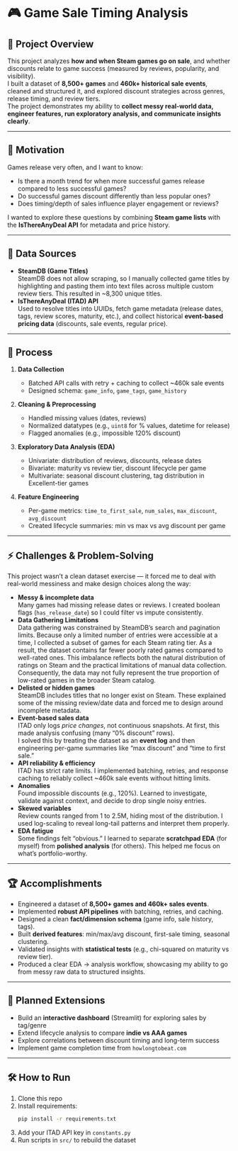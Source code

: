 # 🎮 Game Sale Timing Analysis

## 📌 Project Overview
This project analyzes **how and when Steam games go on sale**, and whether discounts relate to game success (measured by reviews, popularity, and visibility).  
I built a dataset of **8,500+ games** and **460k+ historical sale events**, cleaned and structured it, and explored discount strategies across genres, release timing, and review tiers.  
The project demonstrates my ability to **collect messy real-world data, engineer features, run exploratory analysis, and communicate insights clearly**.

---

## 🚀 Motivation
Games release very often, and I want to know:
- Is there a month trend for when more successful games release compared to less successful games?
- Do successful games discount differently than less popular ones?  
- Does timing/depth of sales influence player engagement or reviews?  

I wanted to explore these questions by combining **Steam game lists** with the **IsThereAnyDeal API** for metadata and price history.

---

## 📂 Data Sources
- **SteamDB (Game Titles)**  
  SteamDB does not allow scraping, so I manually collected game titles by highlighting and pasting them into text files across multiple custom review tiers. This resulted in ~8,300 unique titles.  
- **IsThereAnyDeal (ITAD) API**  
  Used to resolve titles into UUIDs, fetch game metadata (release dates, tags, review scores, maturity, etc.), and collect historical **event-based pricing data** (discounts, sale events, regular price).  

---

## 🔄 Process
1. **Data Collection**  
   - Batched API calls with retry + caching to collect ~460k sale events  
   - Designed schema: `game_info`, `game_tags`, `game_history`  

2. **Cleaning & Preprocessing**  
   - Handled missing values (dates, reviews)  
   - Normalized datatypes (e.g., `uint8` for % values, datetime for release)  
   - Flagged anomalies (e.g., impossible 120% discount)  

3. **Exploratory Data Analysis (EDA)**  
   - Univariate: distribution of reviews, discounts, release dates  
   - Bivariate: maturity vs review tier, discount lifecycle per game  
   - Multivariate: seasonal discount clustering, tag distribution in Excellent-tier games  

4. **Feature Engineering**  
   - Per-game metrics: `time_to_first_sale`, `num_sales`, `max_discount`, `avg_discount`  
   - Created lifecycle summaries: min vs max vs avg discount per game 

---

## ⚡ Challenges & Problem-Solving
This project wasn’t a clean dataset exercise — it forced me to deal with real-world messiness and make design choices along the way:

- **Messy & incomplete data**  
  Many games had missing release dates or reviews. I created boolean flags (`has_release_date`) so I could filter vs impute consistently.  
- **Data Gathering Limitations**  
  Data gathering was constrained by SteamDB’s search and pagination limits. Because only a limited number of entries were accessible at a time, I collected a subset of games for each Steam rating tier. As a result, the dataset contains far fewer poorly rated games compared to well-rated ones. This imbalance reflects both the natural distribution of ratings on Steam and the practical limitations of manual data collection. Consequently, the data may not fully represent the true proportion of low-rated games in the broader Steam catalog. 
- **Delisted or hidden games**  
  SteamDB includes titles that no longer exist on Steam. These explained some of the missing review/date data and forced me to design around incomplete metadata.  
- **Event-based sales data**  
  ITAD only logs *price changes*, not continuous snapshots. At first, this made analysis confusing (many “0% discount” rows).  
  I solved this by treating the dataset as an **event log** and then engineering per-game summaries like “max discount” and “time to first sale.”  
- **API reliability & efficiency**  
  ITAD has strict rate limits. I implemented batching, retries, and response caching to reliably collect ~460k sale events without hitting limits.  
- **Anomalies**  
  Found impossible discounts (e.g., 120%). Learned to investigate, validate against context, and decide to drop single noisy entries.  
- **Skewed variables**  
  Review counts ranged from 1 to 2.5M, hiding most of the distribution. I used log-scaling to reveal long-tail patterns and interpret them properly.  
- **EDA fatigue**  
  Some findings felt “obvious.” I learned to separate **scratchpad EDA** (for myself) from **polished analysis** (for others). This helped me focus on what’s portfolio-worthy.  

---

## 🏆 Accomplishments
- Engineered a dataset of **8,500+ games and 460k+ sales events**.  
- Implemented **robust API pipelines** with batching, retries, and caching.  
- Designed a clean **fact/dimension schema** (game info, sale history, tags).  
- Built **derived features**: min/max/avg discount, first-sale timing, seasonal clustering.  
- Validated insights with **statistical tests** (e.g., chi-squared on maturity vs review tier).  
- Produced a clear EDA → analysis workflow, showcasing my ability to go from messy raw data to structured insights.  

---

## 🔮 Planned Extensions
- Build an **interactive dashboard** (Streamlit) for exploring sales by tag/genre  
- Extend lifecycle analysis to compare **indie vs AAA games**  
- Explore correlations between discount timing and long-term success  
- Implement game completion time from `howlongtobeat.com`
---

## 🛠️ How to Run
1. Clone this repo  
2. Install requirements:  
   ```bash
   pip install -r requirements.txt
3. Add your ITAD API key in `constants.py`
4. Run scripts in `src/` to rebuild the dataset